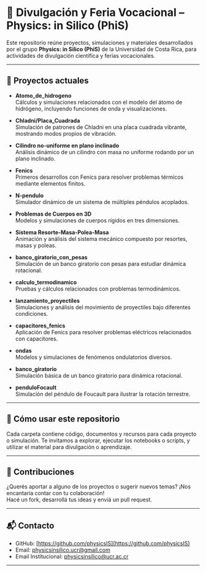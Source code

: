 # 📢 Divulgación y Feria Vocacional – Physics: in Silico (PhiS)

Este repositorio reúne proyectos, simulaciones y materiales desarrollados por el grupo **Physics: in Silico (PhiS)** de la Universidad de Costa Rica, para actividades de divulgación científica y ferias vocacionales.

---

## 📁 Proyectos actuales

- **Atomo_de_hidrogeno**  
  Cálculos y simulaciones relacionados con el modelo del átomo de hidrógeno, incluyendo funciones de onda y visualizaciones.

- **Chladni/Placa_Cuadrada**  
  Simulación de patrones de Chladni en una placa cuadrada vibrante, mostrando modos propios de vibración.

- **Cilindro no-uniforme en plano inclinado**  
  Análisis dinámico de un cilindro con masa no uniforme rodando por un plano inclinado.

- **Fenics**  
  Primeros desarrollos con Fenics para resolver problemas térmicos mediante elementos finitos.

- **N-pendulo**  
  Simulador dinámico de un sistema de múltiples péndulos acoplados.

- **Problemas de Cuerpos en 3D**  
  Modelos y simulaciones de cuerpos rígidos en tres dimensiones.

- **Sistema Resorte-Masa-Polea-Masa**  
  Animación y análisis del sistema mecánico compuesto por resortes, masas y poleas.

- **banco_giratorio_con_pesas**  
  Simulación de un banco giratorio con pesas para estudiar dinámica rotacional.

- **calculo_termodinamico**  
  Pruebas y cálculos relacionados con problemas termodinámicos.

- **lanzamiento_proyectiles**  
  Simulaciones y análisis del movimiento de proyectiles bajo diferentes condiciones.

- **capacitores_fenics**  
  Aplicación de Fenics para resolver problemas eléctricos relacionados con capacitores.

- **ondas**  
  Modelos y simulaciones de fenómenos ondulatorios diversos.

- **banco_giratorio**  
  Simulación básica de un banco giratorio para dinámica rotacional.

- **penduloFocault**  
  Simulación del péndulo de Foucault para ilustrar la rotación terrestre.

---

## 📌 Cómo usar este repositorio

Cada carpeta contiene código, documentos y recursos para cada proyecto o simulación. Te invitamos a explorar, ejecutar los notebooks o scripts, y utilizar el material para divulgación o aprendizaje.

---

## 🤝 Contribuciones

¿Querés aportar a alguno de los proyectos o sugerir nuevos temas? ¡Nos encantaría contar con tu colaboración!  
Hacé un fork, desarrollá tus ideas y enviá un pull request.

---

## 📬 Contacto

- GitHub: [https://github.com/physicsIS](https://github.com/physicsIS)  
- Email: physicsinsilico.ucr@gmail.com
- Email Institucional: physicsinsilico@ucr.ac.cr
---



